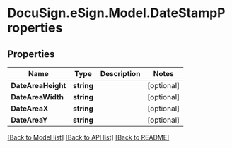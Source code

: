 # DocuSign.eSign.Model.DateStampProperties
## Properties

Name | Type | Description | Notes
------------ | ------------- | ------------- | -------------
**DateAreaHeight** | **string** |  | [optional] 
**DateAreaWidth** | **string** |  | [optional] 
**DateAreaX** | **string** |  | [optional] 
**DateAreaY** | **string** |  | [optional] 

[[Back to Model list]](../README.md#documentation-for-models) [[Back to API list]](../README.md#documentation-for-api-endpoints) [[Back to README]](../README.md)

